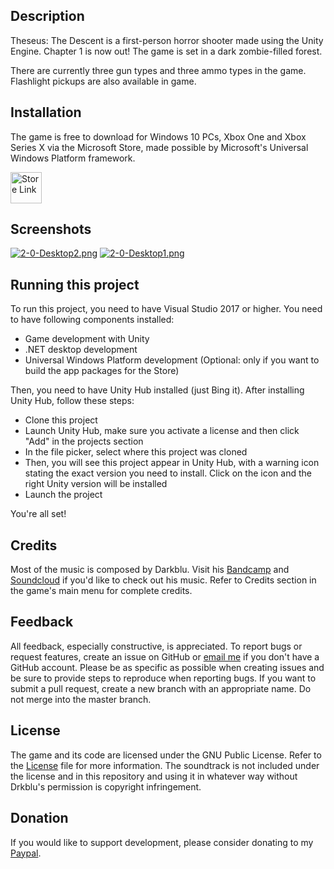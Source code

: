 ## Description
Theseus: The Descent is a first-person horror shooter made using the Unity Engine. Chapter 1 is now out! The game is set in a dark zombie-filled forest.

There are currently three gun types and three ammo types in the game. Flashlight pickups are also available in game. 

## Installation
The game is free to download for Windows 10 PCs, Xbox One and Xbox Series X via the Microsoft Store, made possible by Microsoft's Universal Windows Platform framework.

<a href='https://www.microsoft.com/en-us/p/theseus-the-descent/9nwzzffbw70t?activetab=pivot:overviewtab'><img src='https://developer.microsoft.com/en-us/store/badges/images/English_get-it-from-MS.png' alt='Store Link' height="50px"/></a>

## Screenshots
[![2-0-Desktop2.png](https://i.postimg.cc/ZR4nPWJH/2-0-Desktop2.png)](https://postimg.cc/rdZqMF0R)
[![2-0-Desktop1.png](https://i.postimg.cc/DfC0sfHQ/2-0-Desktop1.png)](https://postimg.cc/bdtqfPzd)

## Running this project
To run this project, you need to have Visual Studio 2017 or higher. You need to have following components installed:
- Game development with Unity
- .NET desktop development 
- Universal Windows Platform development (Optional: only if you want to build the app packages for the Store)

Then, you need to have Unity Hub installed (just Bing it). After installing Unity Hub, follow these steps:
- Clone this project
- Launch Unity Hub, make sure you activate a license and then click "Add" in the projects section
- In the file picker, select where this project was cloned
- Then, you will see this project appear in Unity Hub, with a warning icon stating the exact version you need to install. Click on the icon and the right Unity version will be installed
- Launch the project

You're all set!

## Credits
Most of the music is composed by Darkblu. Visit his [Bandcamp](https://www.drkblu.bandcapm.com) and [Soundcloud](https://soundcloud.com/user-206962684) if you'd like to check out his music. Refer to Credits section in the game's main menu for complete credits. 

## Feedback
All feedback, especially constructive, is appreciated. To report bugs or request features, create an issue on GitHub or [email me](mailto:surya.sk05@outlook.com) if you don't have a GitHub account. Please be as specific as possible when creating issues and be sure to provide steps to reproduce when reporting bugs. If you want to submit a pull request, create a new branch with an appropriate name. Do not merge into the master branch.

## License
The game and its code are licensed under the GNU Public License. Refer to the [License](https://github.com/surya-sk/theseus-the-descent/blob/master/LICENSE) file for more information. The soundtrack is not included under the license and in this repository and using it in whatever way without Drkblu's permission is copyright infringement.

## Donation
If you would like to support development, please consider donating to my [Paypal](https://www.paypal.me/surya4822).
